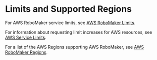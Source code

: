 # Limits and Supported Regions<a name="limits-regions"></a>

For AWS RoboMaker service limits, see [AWS RoboMaker Limits](https://docs.aws.amazon.com/general/latest/gr/robomaker.html)\.

For information about requesting limit increases for AWS resources, see [AWS Service Limits](https://docs.aws.amazon.com/general/latest/gr/aws_service_limits.html)\.

For a list of the AWS Regions supporting AWS RoboMaker, see [AWS RoboMaker Regions](https://docs.aws.amazon.com/general/latest/gr/robomaker.html)\.